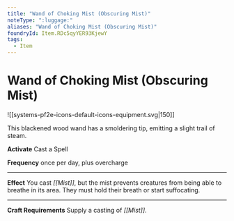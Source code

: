 ```yaml
---
title: "Wand of Choking Mist (Obscuring Mist)"
noteType: ":luggage:"
aliases: "Wand of Choking Mist (Obscuring Mist)"
foundryId: Item.RDc5qyYER93KjewY
tags:
  - Item
---
```


# Wand of Choking Mist (Obscuring Mist)
![[systems-pf2e-icons-default-icons-equipment.svg|150]]

This blackened wood wand has a smoldering tip, emitting a slight trail of steam.

**Activate** Cast a Spell

**Frequency** once per day, plus overcharge

* * *

**Effect** You cast _[[Mist]]_, but the mist prevents creatures from being able to breathe in its area. They must hold their breath or start suffocating.

* * *

**Craft Requirements** Supply a casting of _[[Mist]]_.
